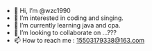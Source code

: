 - 👋 Hi, I’m @wzc1990
- 👀 I’m interested in coding and singing.
- 🌱 I’m currently learning java and cpa.
- 💞️ I’m looking to collaborate on ...???
- 📫 How to reach me :   15503179338@163.com

<!---
wzc1990/wzc1990 is a ✨ special ✨ repository because its `README.md` (this file) appears on your GitHub profile.
You can click the Preview link to take a look at your changes.
--->
